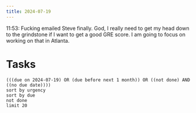 ```yaml
---
title: 2024-07-19
---
```

11:53: Fucking emailed Steve finally. God, I really need to get my head down to the grindstone if I want to get a good GRE score. I am going to focus on working on that in Atlanta.
# Tasks
```tasks
(((due on 2024-07-19) OR (due before next 1 month)) OR ((not done) AND ((no due date))))
sort by urgency
sort by due
not done
limit 20
```